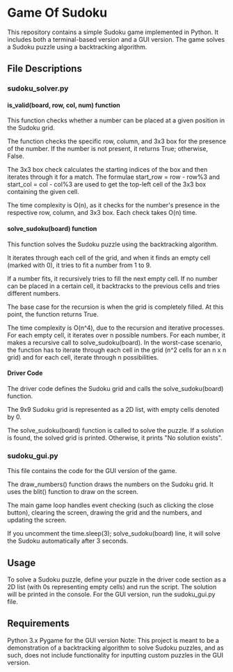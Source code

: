 # Game Of Sudoku
This repository contains a simple Sudoku game implemented in Python. It includes both a terminal-based version and a GUI version. The game solves a Sudoku puzzle using a backtracking algorithm.

## File Descriptions
### sudoku_solver.py
#### is_valid(board, row, col, num) function
This function checks whether a number can be placed at a given position in the Sudoku grid.

The function checks the specific row, column, and 3x3 box for the presence of the number. If the number is not present, it returns True; otherwise, False.

The 3x3 box check calculates the starting indices of the box and then iterates through it for a match. The formulae start_row = row - row%3 and start_col = col - col%3 are used to get the top-left cell of the 3x3 box containing the given cell.

The time complexity is O(n), as it checks for the number's presence in the respective row, column, and 3x3 box. Each check takes O(n) time.

#### solve_sudoku(board) function
This function solves the Sudoku puzzle using the backtracking algorithm.

It iterates through each cell of the grid, and when it finds an empty cell (marked with 0), it tries to fit a number from 1 to 9.

If a number fits, it recursively tries to fill the next empty cell. If no number can be placed in a certain cell, it backtracks to the previous cells and tries different numbers.

The base case for the recursion is when the grid is completely filled. At this point, the function returns True.

The time complexity is O(n^4), due to the recursion and iterative processes. For each empty cell, it iterates over n possible numbers. For each number, it makes a recursive call to solve_sudoku(board). In the worst-case scenario, the function has to iterate through each cell in the grid (n^2 cells for an n x n grid) and for each cell, iterate through n possibilities.

#### Driver Code
The driver code defines the Sudoku grid and calls the solve_sudoku(board) function.

The 9x9 Sudoku grid is represented as a 2D list, with empty cells denoted by 0.

The solve_sudoku(board) function is called to solve the puzzle. If a solution is found, the solved grid is printed. Otherwise, it prints "No solution exists".

### sudoku_gui.py
This file contains the code for the GUI version of the game.

The draw_numbers() function draws the numbers on the Sudoku grid. It uses the blit() function to draw on the screen.

The main game loop handles event checking (such as clicking the close button), clearing the screen, drawing the grid and the numbers, and updating the screen.

If you uncomment the time.sleep(3); solve_sudoku(board) line, it will solve the Sudoku automatically after 3 seconds.

## Usage
To solve a Sudoku puzzle, define your puzzle in the driver code section as a 2D list (with 0s representing empty cells) and run the script. The solution will be printed in the console. For the GUI version, run the sudoku_gui.py file.

## Requirements
Python 3.x
Pygame for the GUI version
Note: This project is meant to be a demonstration of a backtracking algorithm to solve Sudoku puzzles, and as such, does not include functionality for inputting custom puzzles in the GUI version.
